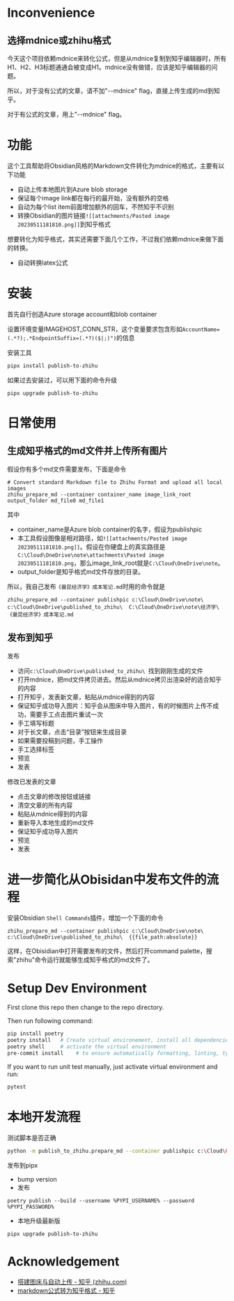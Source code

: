 # Inconvenience

## 选择mdnice或zhihu格式
今天这个项目依赖mdnice来转化公式，但是从mdnice复制到知乎编辑器时，所有H1、H2、H3标题通通会被变成H1。mdnice没有做错，应该是知乎编辑器的问题。

所以，对于没有公式的文章，请不加"--mdnice" flag，直接上传生成的md到知乎。

对于有公式的文章，用上"--mdnice" flag。



# 功能
这个工具帮助将Obsidian风格的Markdown文件转化为mdnice的格式，主要有以下功能
- 自动上传本地图片到Azure blob storage
- 保证每个image link都在每行的最开始，没有额外的空格
- 自动为每个list item前面增加额外的回车，不然知乎不识别
- 转换Obsidian的图片链接`![[attachments/Pasted image 20230511181810.png]]`到知乎格式

想要转化为知乎格式，其实还需要下面几个工作，不过我们依赖mdnice来做下面的转换。
- 自动转换latex公式
# 安装
首先自行创造Azure storage account和blob container

设置环境变量IMAGEHOST_CONN_STR，这个变量要求包含形如`AccountName=(.*?);.*EndpointSuffix=(.*?)($|;)")`的信息

安装工具

```bash
pipx install publish-to-zhihu
```

如果过去安装过，可以用下面的命令升级
```
pipx upgrade publish-to-zhihu
```

# 日常使用

## 生成知乎格式的md文件并上传所有图片
假设你有多个md文件需要发布，下面是命令
```
# Convert standard Markdown file to Zhihu Format and upload all local images
zhihu_prepare_md --container container_name image_link_root output_folder md_file0 md_file1
```

其中
- container_name是Azure blob container的名字，假设为publishpic
- 本工具假设图像是相对路径，如`![[attachments/Pasted image 20230511181810.png]]`。假设在你硬盘上的真实路径是`C:\Cloud\OneDrive\note\attachments\Pasted image 20230511181810.png`，那么image_link_root就是`C:\Cloud\OneDrive\note`。
- output_folder是知乎格式md文件存放的目录。

所以，我自己发布`《曼昆经济学》成本笔记.md`时用的命令就是
```
zhihu_prepare_md --container publishpic c:\Cloud\OneDrive\note\ c:\Cloud\OneDrive\published_to_zhihu\  C:\Cloud\OneDrive\note\经济学\《曼昆经济学》成本笔记.md 
```
## 发布到知乎

发布
- 访问`c:\Cloud\OneDrive\published_to_zhihu\ `找到刚刚生成的文件
- 打开mdnice，把md文件拷贝进去。然后从mdnice拷贝出渲染好的适合知乎的内容
- 打开知乎，发表新文章，粘贴从mdnice得到的内容
- 保证知乎成功导入图片：知乎会从图床中导入图片，有的时候图片上传不成功，需要手工点击图片重试一次
- 手工填写标题
- 对于长文章，点击“目录”按钮来生成目录
- 如果需要投稿到问题，手工操作
- 手工选择标签
- 预览
- 发表

修改已发表的文章
- 点击文章的修改按钮或链接
- 清空文章的所有内容
- 粘贴从mdnice得到的内容
- 重新导入本地生成的md文件
- 保证知乎成功导入图片
- 预览
- 发表

# 进一步简化从Obisidan中发布文件的流程

安装Obsidian `Shell Commands`插件，增加一个下面的命令
```
zhihu_prepare_md --container publishpic c:\Cloud\OneDrive\note\ c:\Cloud\OneDrive\published_to_zhihu\  {{file_path:absolute}}
```

这样，在Obisidian中打开需要发布的文件，然后打开command palette，搜索"zhihu"命令运行就能够生成知乎格式的md文件了。


# Setup Dev Environment

First clone this repo then change to the repo directory.

Then run following command:
```sh
pip install poetry
poetry install   # Create virtual environement, install all dependencies for the project
poetry shell     # activate the virtual environment
pre-commit install    # to ensure automatically formatting, linting, type checking and testing before every commit
```

If you want to run unit test manually, just activate virtual environment and run:
```sh
pytest
```

# 本地开发流程

测试脚本是否正确
```bash
python -m publish_to_zhihu.prepare_md --container publishpic c:\Cloud\OneDrive\note\ c:\Cloud\OneDrive\published_to_zhihu\ C:\Cloud\OneDrive\note\经济学\《曼昆经济学》成本笔记.md 
```

发布到pipx
- bump version
- 发布
```
poetry publish --build --username %PYPI_USERNAME% --password %PYPI_PASSWORD%
```
- 本地升级最新版
```
pipx upgrade publish-to-zhihu
```



# Acknowledgement

- [搭建图床与自动上传 - 知乎 (zhihu.com)](https://zhuanlan.zhihu.com/p/258230175)
- [markdown公式转为知乎格式 - 知乎](https://zhuanlan.zhihu.com/p/87153002)
